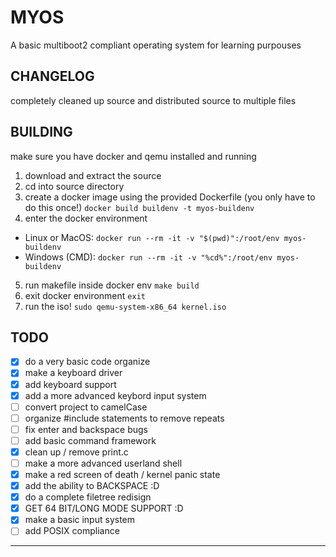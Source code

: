 # MYOS
 A basic multiboot2 compliant operating system for learning purpouses

## CHANGELOG

completely cleaned up source and distributed source to multiple files

## BUILDING
 make sure you have docker and qemu installed and running
 1. download and extract the source
 2. cd into source directory
 3. create a docker image using the provided Dockerfile (you only have to do this once!)
`docker build buildenv -t myos-buildenv`
 4. enter the docker environment
  - Linux or MacOS: `docker run --rm -it -v "$(pwd)":/root/env myos-buildenv`
  - Windows (CMD): `docker run --rm -it -v "%cd%":/root/env myos-buildenv`
 5. run makefile inside docker env
 `make build`
 6. exit docker environment
 `exit`
 7. run the iso!
 `sudo qemu-system-x86_64 kernel.iso`
 
## TODO
- [x] do a very basic code organize
- [x] make a keyboard driver
- [x] add keyboard support
- [x] add a more advanced keybord input system
- [ ] convert project to camelCase
- [ ] organize #include statements to remove repeats
- [ ] fix enter and backspace bugs
- [ ] add basic command framework
- [x] clean up / remove print.c
- [ ] make a more advanced userland shell
- [x] make a red screen of death / kernel panic state
- [x] add the ability to BACKSPACE :D
- [x] do a complete filetree redisign
- [x] GET 64 BIT/LONG MODE SUPPORT :D
- [x] make a basic input system
- [ ] add POSIX compliance
- --------------------------------------------
